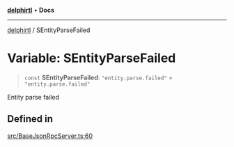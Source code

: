 [**delphirtl**](../README.md) • **Docs**

***

[delphirtl](../globals.md) / SEntityParseFailed

# Variable: SEntityParseFailed

> `const` **SEntityParseFailed**: `"entity.parse.failed"` = `"entity.parse.failed"`

Entity parse failed

## Defined in

[src/BaseJsonRpcServer.ts:60](https://github.com/chuacw/delphirtl/blob/99d8c44e63124381b30b888cd4b51a7f5a9f03a2/src/BaseJsonRpcServer.ts#L60)
